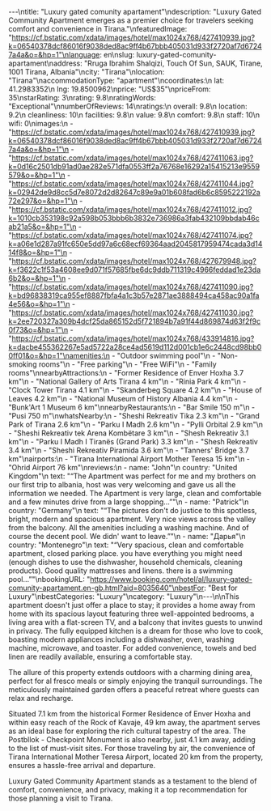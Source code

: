 ---\ntitle: "Luxury gated comunity apartament"\ndescription: "Luxury Gated Community Apartment emerges as a premier choice for travelers seeking comfort and convenience in Tirana."\nfeaturedImage: "https://cf.bstatic.com/xdata/images/hotel/max1024x768/427410939.jpg?k=06540378dcf86016f9038ded8ac9ff4b67bbb405031d933f2720af7d67247a4a&o=&hp=1"\nlanguage: en\nslug: luxury-gated-comunity-apartament\naddress: "Rruga Ibrahim Shalqizi, Touch Of Sun, SAUK, Tirane, 1001 Tirana, Albania"\ncity: "Tirana"\nlocation: "Tirana"\naccommodationType: "apartment"\ncoordinates:\n  lat: 41.2983352\n  lng: 19.8500962\nprice: "US$35"\npriceFrom: 35\nstarRating: 3\nrating: 9.8\nratingWords: "Exceptional"\nnumberOfReviews: 14\nratings:\n  overall: 9.8\n  location: 9.2\n  cleanliness: 10\n  facilities: 9.8\n  value: 9.8\n  comfort: 9.8\n  staff: 10\n  wifi: 0\nimages:\n  - "https://cf.bstatic.com/xdata/images/hotel/max1024x768/427410939.jpg?k=06540378dcf86016f9038ded8ac9ff4b67bbb405031d933f2720af7d67247a4a&o=&hp=1"\n  - "https://cf.bstatic.com/xdata/images/hotel/max1024x768/427411063.jpg?k=0d16c2501db91ad0ae282e571dfa0553ff2a76768e16292a15415213e9559579&o=&hp=1"\n  - "https://cf.bstatic.com/xdata/images/hotel/max1024x768/427411044.jpg?k=02942de9d8cc5d7e8072d2d82647c89e9a01b608fad6b6c8595222192a72e297&o=&hp=1"\n  - "https://cf.bstatic.com/xdata/images/hotel/max1024x768/427411012.jpg?k=1010cb353198c92a598b053bbb6b3832e736986a3fab432109bbdab46cab21a5&o=&hp=1"\n  - "https://cf.bstatic.com/xdata/images/hotel/max1024x768/427411074.jpg?k=a06e1d287a91fc650e5dd97a6c68ecf69364aad2045817959474cada3d1414f8&o=&hp=1"\n  - "https://cf.bstatic.com/xdata/images/hotel/max1024x768/427679948.jpg?k=f3622c1f53a4608ee9d071f57685fbe6dc9ddb711319c4966feddad1e23da6b2&o=&hp=1"\n  - "https://cf.bstatic.com/xdata/images/hotel/max1024x768/427411090.jpg?k=bd96838319ca955ef8887fbfa4a1c3b57e2871ae3888494ca458ac90a1fa4e56&o=&hp=1"\n  - "https://cf.bstatic.com/xdata/images/hotel/max1024x768/427411030.jpg?k=2ee720327a309b4dcf25da865152d5f721894b7a91f44d869874d63f2f9c0f73&o=&hp=1"\n  - "https://cf.bstatic.com/xdata/images/hotel/max1024x768/433914816.jpg?k=dacbe455362267e5ad5722a28ce4ad5619d112d001cb1e6c2448cd98bb00ff01&o=&hp=1"\namenities:\n  - "Outdoor swimming pool"\n  - "Non-smoking rooms"\n  - "Free parking"\n  - "Free WiFi"\n  - "Family rooms"\nnearbyAttractions:\n  - "Former Residence of Enver Hoxha 3.7 km"\n  - "National Gallery of Arts Tirana 4 km"\n  - "Rinia Park 4 km"\n  - "Clock Tower Tirana 4.1 km"\n  - "Skanderbeg Square 4.2 km"\n  - "House of Leaves 4.2 km"\n  - "National Museum of History Albania 4.4 km"\n  - "Bunk'Art 1 Museum 6 km"\nnearbyRestaurants:\n  - "Bar Smile 150 m"\n  - "Pusi 750 m"\nwhatsNearby:\n  - "Sheshi Rekreativ Tika 2.3 km"\n  - "Grand Park of Tirana 2.6 km"\n  - "Parku I Madh 2.6 km"\n  - "Pylli Orbital 2.9 km"\n  - "Sheshi Rekreativ tek Arena Kombëtare 3 km"\n  - "Shesh Rekreativ 3.1 km"\n  - "Parku I Madh I Tiranës (Grand Park) 3.3 km"\n  - "Shesh Rekreativ 3.4 km"\n  - "Sheshi Rekreativ Piramida 3.6 km"\n  - "Tanners' Bridge 3.7 km"\nairports:\n  - "Tirana International Airport Mother Teresa 15 km"\n  - "Ohrid Airport 76 km"\nreviews:\n  - name: "John"\n    country: "United Kingdom"\n    text: "“The Apartment was perfect for me and my brothers on our first trip to albania, host was very welcoming and gave us all the information we needed. The Apartment is very large, clean and comfortable and a few minutes drive from a large shopping...”"\n  - name: "Patrick"\n    country: "Germany"\n    text: "“The pictures don't do justice to this spotless, bright, modern and spacious apartment. Very nice views across the valley from the balcony. All the amenities including a washing machine. And of course the decent pool. We didn' want to leave.”"\n  - name: "Дарья"\n    country: "Montenegro"\n    text: "“Very spacious, clean and comfortable apartment, closed parking place. you have everything you might need (enough dishes to use the dishwasher, household chemicals, cleaning products). Good quality mattresses and linens. there is a swimming pool...”"\nbookingURL: "https://www.booking.com/hotel/al/luxury-gated-comunity-apartament.en-gb.html?aid=8035640"\nbestFor: "Best for Luxury"\nbestCategories: "Luxury"\ncategory: "Luxury"\n---\n\nThis apartment doesn't just offer a place to stay; it provides a home away from home with its spacious layout featuring three well-appointed bedrooms, a living area with a flat-screen TV, and a balcony that invites guests to unwind in privacy. The fully equipped kitchen is a dream for those who love to cook, boasting modern appliances including a dishwasher, oven, washing machine, microwave, and toaster. For added convenience, towels and bed linen are readily available, ensuring a comfortable stay.

The allure of this property extends outdoors with a charming dining area, perfect for al fresco meals or simply enjoying the tranquil surroundings. The meticulously maintained garden offers a peaceful retreat where guests can relax and recharge.

Situated 7.1 km from the historical Former Residence of Enver Hoxha and within easy reach of the Rock of Kavaje, 49 km away, the apartment serves as an ideal base for exploring the rich cultural tapestry of the area. The Postbllok - Checkpoint Monument is also nearby, just 4.1 km away, adding to the list of must-visit sites. For those traveling by air, the convenience of Tirana International Mother Teresa Airport, located 20 km from the property, ensures a hassle-free arrival and departure.

Luxury Gated Community Apartment stands as a testament to the blend of comfort, convenience, and privacy, making it a top recommendation for those planning a visit to Tirana.